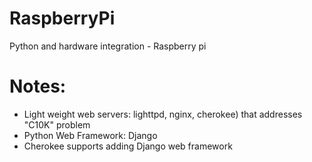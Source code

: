 RaspberryPi
===========

Python and hardware integration - Raspberry pi 

Notes:
=====
- Light weight web servers: lighttpd, nginx, cherokee) that addresses "C10K" problem
- Python Web Framework: Django
- Cherokee supports adding Django web framework
